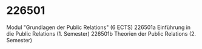 # 226501
Modul "Grundlagen der Public Relations" (6 ECTS)
226501a Einführung in die Public Relations (1. Semester)
226501b Theorien der Public Relations (2. Semester)

